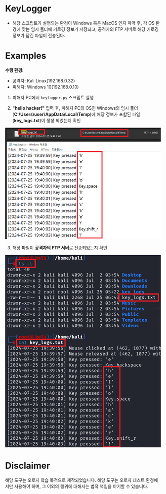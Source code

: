 # KeyLogger

- 해당 스크립트가 실행되는 환경이 Windows 혹은 MacOS 인지 파악 후, 각 OS 환경에 맞는 임시 폴더에 키로깅 정보가 저장되고, 공격자의 FTP 서버로 해당 키로깅 정보가 담긴 파일이 전송된다.


# Examples

**수행 환경:**

- 공격자: Kali Linux(192.168.0.32)
- 피해자: Windows 10(192.168.0.10)

1. 피해자 PC에서 `keylogger.py` 스크립트 실행

2. **"hello hacker!"** 입력 후, 피해자 PC의 OS인 Windows의 임시 폴더(**C:\Users\user\AppData\Local\Temp**)에 해당 정보가 포함된 파일(**key_logs.txt**)이 생성 되었는지 확인

![keylogger-example-1](images/keylogger-1.png)

3. 해당 파일이 **공격자의 FTP 서버**로 전송되었는지 확인

![keylogger-example-2](images/keylogger-2.png)


# Disclaimer

해당 도구는 오로지 학습 목적으로 제작되었습니다. 해당 도구는 오로지 테스트 환경에서만 사용해야 하며, 그 이외의 행위에 대해서는 법적 책임을 야기할 수 있습니다.